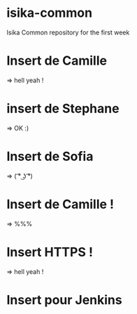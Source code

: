 # isika-common
Isika Common repository for the first week 


# Insert de Camille
=> hell yeah !

# insert de Stephane
=> OK :) 


# Insert de Sofia
=> ( ͡° ͜ʖ ͡°)

# Insert de Camille !
=> %%%

# Insert HTTPS !
=> hell yeah !

# Insert pour Jenkins
